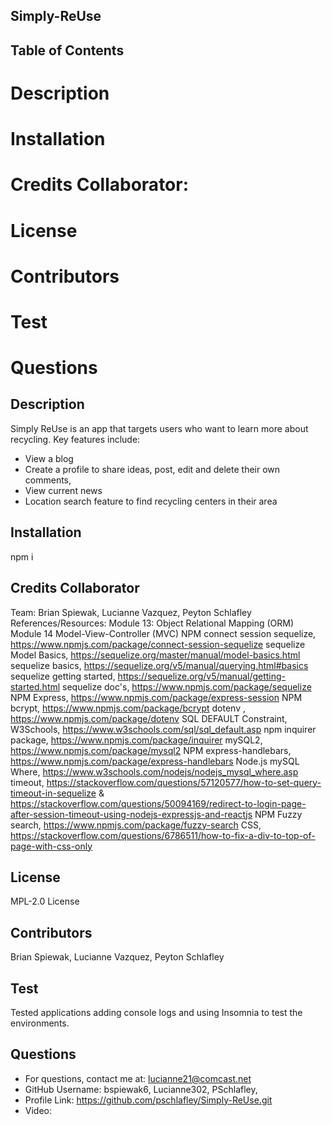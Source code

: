 ## Simply-ReUse

## Table of Contents
# Description
# Installation
# Credits Collaborator: 
# License
# Contributors
# Test 
# Questions 


## Description 
Simply ReUse is an app that targets users who want to learn more about recycling. 
Key features include: 
* View a blog
* Create a profile to share ideas, post, edit and delete their own comments, 
* View current news
* Location search feature to find recycling centers in their area


## Installation
npm i 

## Credits Collaborator 
Team: Brian Spiewak, Lucianne Vazquez, Peyton Schlafley 
References/Resources: 
Module 13: Object Relational Mapping (ORM) Module 14 Model-View-Controller (MVC) NPM connect session sequelize, https://www.npmjs.com/package/connect-session-sequelize sequelize Model Basics, https://sequelize.org/master/manual/model-basics.html sequelize basics, https://sequelize.org/v5/manual/querying.html#basics sequelize getting started, https://sequelize.org/v5/manual/getting-started.html sequelize doc's, https://www.npmjs.com/package/sequelize NPM Express, https://www.npmjs.com/package/express-session NPM bcrypt, https://www.npmjs.com/package/bcrypt dotenv , https://www.npmjs.com/package/dotenv SQL DEFAULT Constraint, W3Schools, https://www.w3schools.com/sql/sql_default.asp npm inquirer package, https://www.npmjs.com/package/inquirer mySQL2, https://www.npmjs.com/package/mysql2 NPM express-handlebars, https://www.npmjs.com/package/express-handlebars Node.js mySQL Where, https://www.w3schools.com/nodejs/nodejs_mysql_where.asp timeout, https://stackoverflow.com/questions/57120577/how-to-set-query-timeout-in-sequelize & https://stackoverflow.com/questions/50094169/redirect-to-login-page-after-session-timeout-using-nodejs-expressjs-and-reactjs
NPM Fuzzy search, https://www.npmjs.com/package/fuzzy-search
CSS, https://stackoverflow.com/questions/6786511/how-to-fix-a-div-to-top-of-page-with-css-only

## License
MPL-2.0 License

## Contributors
Brian Spiewak, Lucianne Vazquez, Peyton Schlafley 

## Test 
Tested applications adding console logs and using Insomnia to test the environments.

## Questions 
* For questions, contact me at: lucianne21@comcast.net
* GitHub Username: bspiewak6, Lucianne302,  PSchlafley,  
* Profile Link: https://github.com/pschlafley/Simply-ReUse.git 
* Video: 